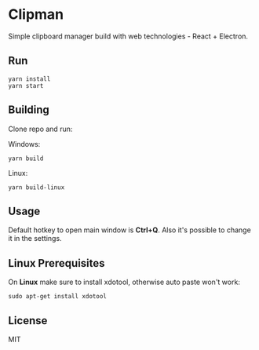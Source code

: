 # Clipman
Simple clipboard manager build with web technologies - React + Electron.

## Run
```
yarn install
yarn start
```

## Building
Clone repo and run:

Windows:
```
yarn build
```
Linux:
```
yarn build-linux
```

## Usage
Default hotkey to open main window is **Ctrl+Q**. Also it's possible to change it in the settings.

## Linux Prerequisites
On **Linux** make sure to install xdotool, otherwise auto paste won't work: 
```
sudo apt-get install xdotool
```

## License
MIT

